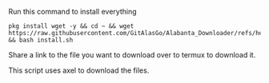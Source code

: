 Run this command to install everything
```
pkg install wget -y && cd ~ && wget https://raw.githubusercontent.com/GitAlasGo/Alabanta_Downloader/refs/heads/main/install/install.sh && bash install.sh
```
Share a link to the file you want to download over to termux to download it.

This script uses axel to download the files.
